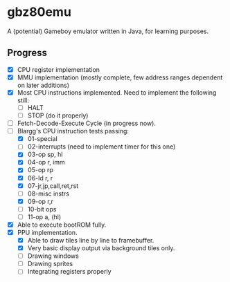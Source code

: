 # gbz80emu
A (potential) Gameboy emulator written in Java, for learning purposes.

## Progress
- [x] CPU register implementation
- [x] MMU implementation (mostly complete, few address ranges dependent on later additions)
- [x] Most CPU instructions implemented. Need to implement the following still:
  - [ ] HALT
  - [ ] STOP (do it properly)
- [ ] Fetch-Decode-Execute Cycle (in progress now).
- [ ] Blargg's CPU instruction tests passing:
    - [x] 01-special
    - [ ] 02-interrupts (need to implement timer for this one)
    - [x] 03-op sp, hl
    - [x] 04-op r, imm
    - [x] 05-op rp
    - [x] 06-ld r, r
    - [x] 07-jr,jp,call,ret,rst
    - [ ] 08-misc instrs
    - [x] 09-op r,r
    - [ ] 10-bit ops
    - [ ] 11-op a, (hl)
- [x] Able to execute bootROM fully.
- [x] PPU implementation.
  - [x] Able to draw tiles line by line to framebuffer.
  - [x] Very basic display output via background tiles only.
  - [ ] Drawing windows
  - [ ] Drawing sprites
  - [ ] Integrating registers properly